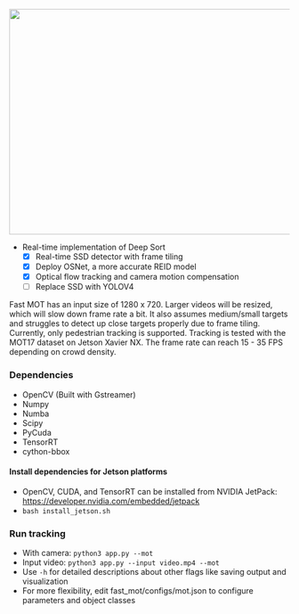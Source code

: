 <p align="center">
  <img src="demo.gif" width="720" height="405" />
</p>

- Real-time implementation of Deep Sort 
  - [x] Real-time SSD detector with frame tiling
  - [x] Deploy OSNet, a more accurate REID model
  - [x] Optical flow tracking and camera motion compensation
  - [ ] Replace SSD with YOLOV4
  
Fast MOT has an input size of 1280 x 720. Larger videos will be resized, which will slow down frame rate a bit. It also assumes medium/small targets and struggles to detect up close targets properly due to frame tiling. Currently, only pedestrian tracking is supported. Tracking is tested with the MOT17 dataset on Jetson Xavier NX. The frame rate can reach 15 - 35 FPS depending on crowd density.

### Dependencies
- OpenCV (Built with Gstreamer)
- Numpy
- Numba
- Scipy
- PyCuda
- TensorRT  
- cython-bbox

#### Install dependencies for Jetson platforms
- OpenCV, CUDA, and TensorRT can be installed from NVIDIA JetPack:    
https://developer.nvidia.com/embedded/jetpack
- `bash install_jetson.sh`

### Run tracking
- With camera: `python3 app.py --mot`
- Input video: `python3 app.py --input video.mp4 --mot`
- Use `-h` for detailed descriptions about other flags like saving output and visualization
- For more flexibility, edit fast_mot/configs/mot.json to configure parameters and object classes
